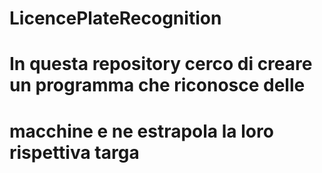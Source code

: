 # LicencePlateRecognition

# In questa repository cerco di creare un programma che riconosce delle
# macchine e ne estrapola la loro rispettiva targa
